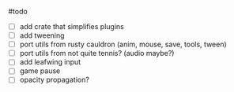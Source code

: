 #todo

- [ ] add crate that simplifies plugins
- [ ] add tweening
- [ ] port utils from rusty cauldron (anim, mouse, save, tools, tween)
- [ ] port utils from not quite tennis? (audio maybe?)
- [ ] add leafwing input
- [ ] game pause
- [ ] opacity propagation?